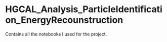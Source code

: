 # HGCAL_Analysis_ParticleIdentification_EnergyRecounstruction
Contains all the notebooks I used for the project.

